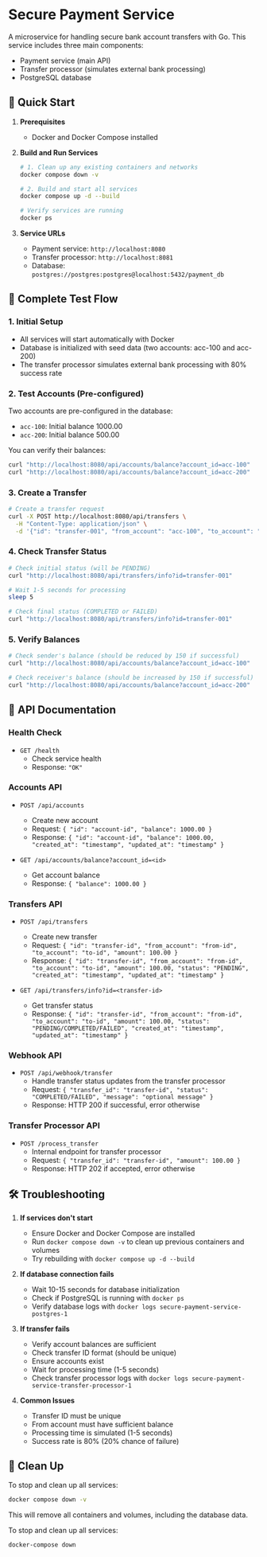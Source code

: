 # Secure Payment Service

A microservice for handling secure bank account transfers with Go. This service includes three main components:
- Payment service (main API)
- Transfer processor (simulates external bank processing)
- PostgreSQL database

## 🚀 Quick Start

1. **Prerequisites**
   - Docker and Docker Compose installed

2. **Build and Run Services**
   ```bash
   # 1. Clean up any existing containers and networks
   docker compose down -v
   
   # 2. Build and start all services
   docker compose up -d --build
   
   # Verify services are running
   docker ps
   ```

3. **Service URLs**
   - Payment service: `http://localhost:8080`
   - Transfer processor: `http://localhost:8081`
   - Database: `postgres://postgres:postgres@localhost:5432/payment_db`

## 🧪 Complete Test Flow

### 1. Initial Setup
- All services will start automatically with Docker
- Database is initialized with seed data (two accounts: acc-100 and acc-200)
- The transfer processor simulates external bank processing with 80% success rate

### 2. Test Accounts (Pre-configured)
Two accounts are pre-configured in the database:
- `acc-100`: Initial balance 1000.00
- `acc-200`: Initial balance 500.00

You can verify their balances:
```bash
curl "http://localhost:8080/api/accounts/balance?account_id=acc-100"
curl "http://localhost:8080/api/accounts/balance?account_id=acc-200"
```

### 3. Create a Transfer
```bash
# Create a transfer request
curl -X POST http://localhost:8080/api/transfers \
  -H "Content-Type: application/json" \
  -d '{"id": "transfer-001", "from_account": "acc-100", "to_account": "acc-200", "amount": 150.00}'
```

### 4. Check Transfer Status
```bash
# Check initial status (will be PENDING)
curl "http://localhost:8080/api/transfers/info?id=transfer-001"

# Wait 1-5 seconds for processing
sleep 5

# Check final status (COMPLETED or FAILED)
curl "http://localhost:8080/api/transfers/info?id=transfer-001"
```

### 5. Verify Balances
```bash
# Check sender's balance (should be reduced by 150 if successful)
curl "http://localhost:8080/api/accounts/balance?account_id=acc-100"

# Check receiver's balance (should be increased by 150 if successful)
curl "http://localhost:8080/api/accounts/balance?account_id=acc-200"
```

## 📝 API Documentation

### Health Check
- `GET /health`
  - Check service health
  - Response: `"OK"`

### Accounts API
- `POST /api/accounts`
  - Create new account
  - Request: `{
      "id": "account-id",
      "balance": 1000.00
    }`
  - Response: `{
      "id": "account-id",
      "balance": 1000.00,
      "created_at": "timestamp",
      "updated_at": "timestamp"
    }`

- `GET /api/accounts/balance?account_id=<id>`
  - Get account balance
  - Response: `{
      "balance": 1000.00
    }`

### Transfers API
- `POST /api/transfers`
  - Create new transfer
  - Request: `{
      "id": "transfer-id",
      "from_account": "from-id",
      "to_account": "to-id",
      "amount": 100.00
    }`
  - Response: `{
      "id": "transfer-id",
      "from_account": "from-id",
      "to_account": "to-id",
      "amount": 100.00,
      "status": "PENDING",
      "created_at": "timestamp",
      "updated_at": "timestamp"
    }`

- `GET /api/transfers/info?id=<transfer-id>`
  - Get transfer status
  - Response: `{
      "id": "transfer-id",
      "from_account": "from-id",
      "to_account": "to-id",
      "amount": 100.00,
      "status": "PENDING/COMPLETED/FAILED",
      "created_at": "timestamp",
      "updated_at": "timestamp"
    }`

### Webhook API
- `POST /api/webhook/transfer`
  - Handle transfer status updates from the transfer processor
  - Request: `{
      "transfer_id": "transfer-id",
      "status": "COMPLETED/FAILED",
      "message": "optional message"
    }`
  - Response: HTTP 200 if successful, error otherwise

### Transfer Processor API
- `POST /process_transfer`
  - Internal endpoint for transfer processor
  - Request: `{
      "transfer_id": "transfer-id",
      "amount": 100.00
    }`
  - Response: HTTP 202 if accepted, error otherwise

## 🛠️ Troubleshooting

1. **If services don't start**
   - Ensure Docker and Docker Compose are installed
   - Run `docker compose down -v` to clean up previous containers and volumes
   - Try rebuilding with `docker compose up -d --build`

2. **If database connection fails**
   - Wait 10-15 seconds for database initialization
   - Check if PostgreSQL is running with `docker ps`
   - Verify database logs with `docker logs secure-payment-service-postgres-1`

3. **If transfer fails**
   - Verify account balances are sufficient
   - Check transfer ID format (should be unique)
   - Ensure accounts exist
   - Wait for processing time (1-5 seconds)
   - Check transfer processor logs with `docker logs secure-payment-service-transfer-processor-1`

4. **Common Issues**
   - Transfer ID must be unique
   - From account must have sufficient balance
   - Processing time is simulated (1-5 seconds)
   - Success rate is 80% (20% chance of failure)

## 🧹 Clean Up

To stop and clean up all services:
```bash
docker compose down -v
```

This will remove all containers and volumes, including the database data.

To stop and clean up all services:
```bash
docker-compose down
```
